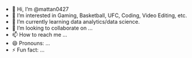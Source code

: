 - 👋 Hi, I’m @mattan0427
- 👀 I’m interested in Gaming, Basketball, UFC, Coding, Video Editing, etc.
- 🌱 I’m currently learning data analytics/data science.
- 💞️ I’m looking to collaborate on ...
- 📫 How to reach me ...
- 😄 Pronouns: ...
- ⚡ Fun fact: ...

<!---
mattan0427/mattan0427 is a ✨ special ✨ repository because its `README.md` (this file) appears on your GitHub profile.
You can click the Preview link to take a look at your changes.
--->
